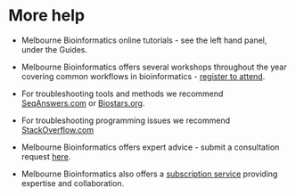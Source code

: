 # More help


- Melbourne Bioinformatics online tutorials - see the left hand panel, under the Guides. 

- Melbourne Bioinformatics offers several workshops throughout the year covering common workflows in bioinformatics - [register to attend](https://www.melbournebioinformatics.org.au/training-and-events/).

- For troubleshooting tools and methods we recommend [SeqAnswers.com](http://seqanswers.com/) or [Biostars.org](https://www.biostars.org/).

- For troubleshooting programming issues we recommend [StackOverflow.com](https://stackoverflow.com/)

- Melbourne Bioinformatics offers expert advice - submit a consultation request [here](https://www.melbournebioinformatics.org.au/capabilities/expert-advice/).

- Melbourne Bioinformatics also offers a [subscription service](https://www.melbournebioinformatics.org.au/capabilities/subscriptions/) providing expertise and collaboration. 







